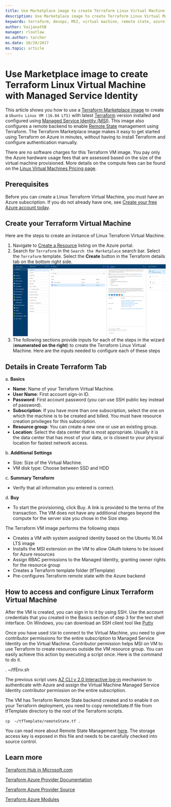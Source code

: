 ```yaml
---
title: Use Marketplace image to create Terraform Linux Virtual Machine with Managed Service Identity
description: Use Marketplace image to create Terraform Linux Virtual Machine with Managed Service Identity and Remote State manangement to easily deploy resources to Azure.
keywords: terraform, devops, MSI, virtual machine, remote state, azure
author: VaijanathB
manager: rloutlaw
ms.author: tarcher
ms.date: 10/29/2017
ms.topic: article
---
```


# Use Marketplace image to create Terraform Linux Virtual Machine with Managed Service Identity

This article shows you how to use a [Terraform Marketplace image](https://azuremarketplace.microsoft.com/en-us/marketplace/apps/azure-oss.terraform?tab=Overview) to create a `Ubuntu Linux VM (16.04 LTS)` with latest [Terraform](https://www.terraform.io/intro/index.html) version installed and configured using [Managed Service Identity (MSI)](https://docs.microsoft.com/en-us/azure/active-directory/managed-service-identity/overview). This image also configures a remote backend to enable [Remote State](https://www.terraform.io/docs/state/remote.html) management using Terraform. The Terraform Marketplace image makes it easy to get started using Terraform on Azure in minutes, without having to install Terraform and configure authentication manually. 

There are no software charges for this Terraform VM image. You pay only the Azure hardware usage fees that are assessed based on the size of the virtual machine provisioned. More details on the compute fees can be found on the [Linux Virtual Machines Pricing page](https://azure.microsoft.com/en-us/pricing/details/virtual-machines/linux/).

## Prerequisites
Before you can create a Linux Terraform Virtual Machine, you must have an Azure subscription. If you do not already have one, see [Create your free Azure account today](https://azure.microsoft.com/free/).  

## Create your Terraform Virtual Machine 

Here are the steps to create an instance of Linux Terraform Virtual Machine. 

1. Navigate to [Create a Resource](https://ms.portal.azure.com/#create/hub) listing on the Azure portal.
2. Search for `Terraform` in the `Search the Marketplace` search bar. Select the `Terraform` template. Select the **Create** button in the Terraform details tab on the bottom right side.
![alt text](media\terraformmsi.png)
3. The following sections provide inputs for each of the steps in the wizard (**enumerated on the right**) to create the Terraform Linux Virtual Machine.  Here are the inputs needed to configure each of these steps

## Details in Create Terraform Tab

a. **Basics**
    
* **Name**: Name of your Terraform Virtual Machine.
* **User Name**: First account sign-in ID.
* **Password**: First account password (you can use SSH public key instead of password).
* **Subscription**: If you have more than one subscription, select the one on which the machine is to be created and billed. You must have resource creation privileges for this subscription.
* **Resource group**: You can create a new one or use an existing group.
* **Location**: Select the data center that is most appropriate. Usually it is the data center that has most of your data, or is closest to your physical location for fastest network access.

b. **Additional Settings**

* Size: Size of the Virtual Machine.
* VM disk type: Choose between SSD and HDD

c. **Summary Terraform**

* Verify that all information you entered is correct. 

d. **Buy**

* To start the provisioning, click Buy. A link is provided to the terms of the transaction. The VM does not have any additional charges beyond the compute for the server size you chose in the Size step.

The Terraform VM image performs the following steps

* Creates a VM with system assigned identity based on the Ubuntu 16.04 LTS image
* Installs the MSI extension on the VM to allow OAuth tokens to be issued for Azure resources
* Assign RBAC permissions to the Managed Identity, granting owner rights for the resource group
* Creates a Terraform template folder (tfTemplate)
* Pre-configures Terraform remote state with the Azure backend

## How to access and configure Linux Terraform Virtual Machine

After the VM is created, you can sign in to it by using SSH. Use the account credentials that you created in the Basics section of step 3 for the text shell interface. On Windows, you can download an SSH client tool like [Putty](http://www.putty.org/)

Once you have used `SSH` to connect to the Virtual Machine, you need to give contributor permissions for the entire subscription to Managed Service Identity on the Virtual Machine. Contributor permission helps MSI on VM to use Terraform to create resources outside the VM resource group. You can easily achieve this action by executing a script once. Here is the command to do it.

. ~/tfEnv.sh

The previous script uses [AZ CLI v 2.0 Interactive log-in](https://docs.microsoft.com/en-us/cli/azure/authenticate-azure-cli?view=azure-cli-latest#interactive-log-in) mechanism to authenticate with Azure and assign the Virtual Machine Managed Service Identity contributor permission on the entire subscription. 

 The VM has Terraform Remote State backend created and to enable it on your Terraform deployment, you need to copy remoteState.tf file from tfTemplate directory to the root of the Terraform scripts.  

 `cp  ~/tfTemplate/remoteState.tf .`

 You can read more about Remote State Management [here](https://www.terraform.io/docs/state/remote.html). The storage access key is exposed in this file and needs to be carefully checked into source control.  

 ## Learn more

 [Terraform Hub in Microsoft.com](https://docs.microsoft.com/en-us/azure/terraform/) 

 [Terraform Azure Provider Documentation](http://aka.ms/terraform)

 [Terraform Azure Provider Source](http://aka.ms/tfgit)

 [Terraform Azure Modules](http://aka.ms/tfmodules)
 

















